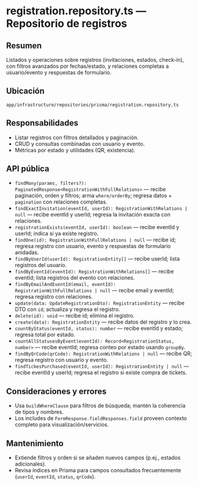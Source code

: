 # registration.repository.ts — Repositorio de registros

## Resumen
Listados y operaciones sobre registros (invitaciones, estados, check-in), con filtros avanzados por fechas/estado, y relaciones completas a usuario/evento y respuestas de formulario.

## Ubicación
`app/infrastructure/repositories/prisma/registration.repository.ts`

## Responsabilidades
- Listar registros con filtros detallados y paginación.
- CRUD y consultas combinadas con usuario y evento.
- Métricas por estado y utilidades (QR, existencia).

## API pública
- `findMany(params, filters?): PaginatedResponse<RegistrationWithFullRelations>` — recibe paginación, orden y filtros; arma `where/orderBy`; regresa datos + `pagination` con relaciones completas.
- `findExactInvitation(eventId, userId): RegistrationWithRelations | null` — recibe eventId y userId; regresa la invitación exacta con relaciones.
- `registrationExists(eventId, userId): boolean` — recibe eventId y userId; indica si ya existe registro.
- `findOne(id): RegistrationWithFullRelations | null` — recibe id; regresa registro con usuario, evento y respuestas de formulario anidadas.
- `findByUserId(userId): RegistrationEntity[]` — recibe userId; lista registros del usuario.
- `findByEventId(eventId): RegistrationWithRelations[]` — recibe eventId; lista registros del evento con relaciones.
- `findByEmailAndEventId(email, eventId): RegistrationWithFullRelations | null` — recibe email y eventId; regresa registro con relaciones.
- `update(data: UpdateRegistrationDto): RegistrationEntity` — recibe DTO con `id`; actualiza y regresa el registro.
- `delete(id): void` — recibe id; elimina el registro.
- `create(data): RegistrationEntity` — recibe datos del registro y lo crea.
- `countByStatus(eventId, status): number` — recibe eventId y estado; regresa total por estado.
- `countAllStatusesByEvent(eventId): Record<RegistrationStatus, number>` — recibe eventId; regresa conteo por estado usando `groupBy`.
- `findByQrCode(qrCode): RegistrationWithRelations | null` — recibe QR; regresa registro con usuario y evento.
- `findTickesPurchased(eventId, userId): RegistrationEntity | null` — recibe eventId y userId; regresa el registro si existe compra de tickets.

## Consideraciones y errores
- Usa `buildWhereClause` para filtros de búsqueda; mantén la coherencia de tipos y nombres.
- Los includes de `FormResponse.fieldResponses.field` proveen contexto completo para visualización/servicios.

## Mantenimiento
- Extiende filtros y orden si se añaden nuevos campos (p.ej., estados adicionales).
- Revisa índices en Prisma para campos consultados frecuentemente (`userId`, `eventId`, `status`, `qrCode`).
